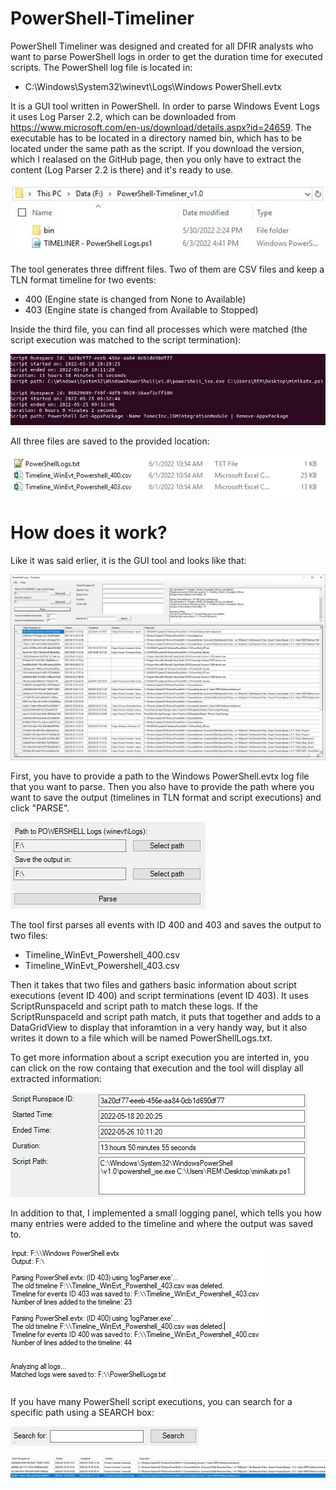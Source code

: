 # PowerShell-Timeliner

PowerShell Timeliner was designed and created for all DFIR analysts who want to parse PowerShell logs in order to get the duration time for executed scripts. The PowerShell log file is located in:

- C:\Windows\System32\winevt\Logs\Windows PowerShell.evtx

It is a GUI tool written in PowerShell. In order to parse Windows Event Logs it uses Log Parser 2.2, which can be downloaded from https://www.microsoft.com/en-us/download/details.aspx?id=24659. The executable has to be located in a directory named bin, which has to be located under the same path as the script. If you download the version, which I realased on the GitHub page, then you only have to extract the content (Log Parser 2.2 is there) and it's ready to use. 

![alt text](https://github.com/gajos112/PowerShell-Timeliner/blob/main/images/17.JPG?raw=true)

The tool generates three diffrent files. Two of them are CSV files and keep a TLN format timeline for two events:

- 400 (Engine state is changed from None to Available)
- 403 (Engine state is changed from Available to Stopped)

Inside the third file, you can find all processes which were matched (the script execution was matched to the script termination):

![alt text](https://github.com/gajos112/PowerShell-Timeliner/blob/main/images/15.PNG?raw=true)

All three files are saved to the provided location:

![alt text](https://github.com/gajos112/PowerShell-Timeliner/blob/main/images/14.PNG?raw=true)

# How does it work?

Like it was said erlier, it is the GUI tool and looks like that:

![alt text](https://github.com/gajos112/PowerShell-Timeliner/blob/main/images/16.png?raw=true)

First, you have to provide a path to the Windows PowerShell.evtx log file that you want to parse. Then you also have to provide the path where you want to save the output (timelines in TLN format and script executions) and click "PARSE".

![alt text](https://github.com/gajos112/PowerShell-Timeliner/blob/main/images/10.PNG?raw=true)

The tool first parses all events with ID 400 and 403 and saves the output to two files:
- Timeline_WinEvt_Powershell_400.csv
- Timeline_WinEvt_Powershell_403.csv

Then it takes that two files and gathers basic information about script executions (event ID 400) and script terminations (event ID 403). It uses ScriptRunspaceId and script path to match these logs. If the ScriptRunspaceId and script path match, it puts that together and adds to a DataGridView to display that inforamtion in a very handy way, but it also writes it down to a file which will be named PowerShellLogs.txt.

To get more information about a script execution you are interted in, you can click on the row containg that execution and the tool will display all extracted information: 

![alt text](https://github.com/gajos112/PowerShell-Timeliner/blob/main/images/7_1.PNG?raw=true)

In addition to that, I implemented a small logging panel, which tells you how many entries were added to the timeline and where the output was saved to.

![alt text](https://github.com/gajos112/PowerShell-Timeliner/blob/main/images/12.PNG?raw=true)

![alt text](https://github.com/gajos112/PowerShell-Timeliner/blob/main/images/13.PNG?raw=true)

If you have many PowerShell script executions, you can search for a specific path using a SEARCH box:

![alt text](https://github.com/gajos112/PowerShell-Timeliner/blob/main/images/8.PNG?raw=true)

![alt text](https://github.com/gajos112/PowerShell-Timeliner/blob/main/images/9.PNG?raw=true)

